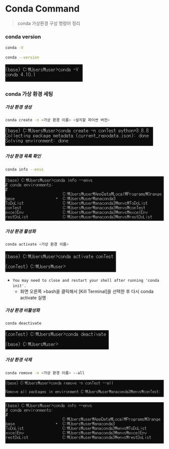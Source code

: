 # Conda Command

> conda 가상환경 구성 명령어 정리



### conda version
```bash 
conda -V
```

```bash
conda --version
```

![image-20210626011456065](command.assets/image-20210626011456065.png)



### conda 가상 환경 세팅

##### 가상 환경 생성

```bash
conda create -n <가상 환경 이름> <설치할 파이썬 버전>
```

![image-20210626011617772](command.assets/image-20210626011617772.png)

##### 가상 환경 목록 확인

```bash
conda info --envs 
```

![image-20210626011709924](command.assets/image-20210626011709924.png)

##### 가상 환경 활성화

```bash 
conda activate <가상 환경 이름>
```

![image-20210626011744320](command.assets/image-20210626011744320.png)

- `You may need to close and restart your shell after running 'conda init'.`
  - 화면 오른쪽 >bash을 클릭해서 [Kill Terminal]을 선택한 후 다시 conda activate 실행



##### 가상 환경 비활성화

```bash
conda deactivate 
```

![image-20210626011941200](command.assets/image-20210626011941200.png)

##### 가상 환경 삭제
```bash
conda remove -n <가상 환경 이름> --all
```

![image-20210626012203558](command.assets/image-20210626012203558.png)

![image-20210626012315725](command.assets/image-20210626012315725.png)

